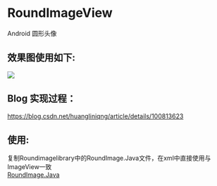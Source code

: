 # RoundImageView
Android 圆形头像

## 效果图使用如下:
<img src="https://img-blog.csdnimg.cn/20190913235928390.png?x-oss-process=image/watermark,type_ZmFuZ3poZW5naGVpdGk,shadow_10,text_aHR0cHM6Ly9odWFuZ2xpbnFpbmcuYmxvZy5jc2RuLm5ldA==,size_16,color_FFFFFF,t_70"/>

## Blog 实现过程：
<https://blog.csdn.net/huangliniqng/article/details/100813623>

## 使用:
复制Roundimagelibrary中的RoundImage.Java文件，在xml中直接使用与ImageView一致</br>
[RoundImage.Java](roundimagelibrary/src/main/java/com/example/roundimagelibrary/RoundImage.java)
